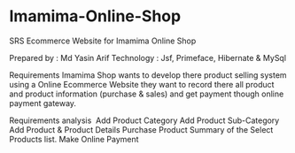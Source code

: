 # Imamima-Online-Shop
SRS
Ecommerce Website for Imamima Online Shop

Prepared by : Md Yasin Arif
Technology : Jsf, Primeface, Hibernate & MySql

Requirements
Imamima Shop wants to develop there product selling system using a Online Ecommerce Website they want to record there all product and product information (purchase & sales) and get payment though online payment gateway.

Requirements analysis 
Add Product Category
Add Product Sub-Category
Add Product & Product Details
Purchase Product
Summary of the Select Products list.
Make Online Payment 

<imag Src="Imamima-Online-Shop/images/add_product.png">